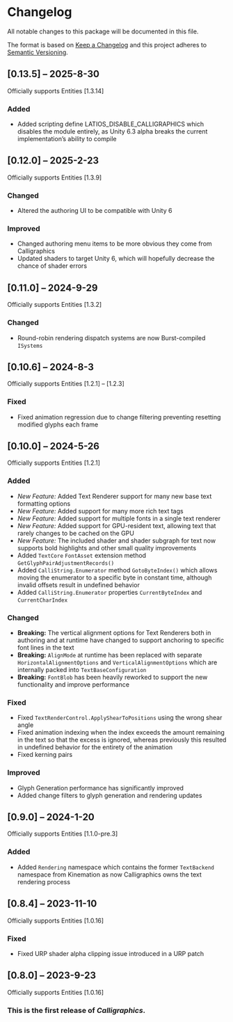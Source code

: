 # Changelog

All notable changes to this package will be documented in this file.

The format is based on [Keep a Changelog](http://keepachangelog.com/en/1.0.0/)
and this project adheres to [Semantic
Versioning](http://semver.org/spec/v2.0.0.html).

## [0.13.5] – 2025-8-30

Officially supports Entities [1.3.14]

### Added

-   Added scripting define LATIOS_DISABLE_CALLIGRAPHICS which disables the
    module entirely, as Unity 6.3 alpha breaks the current implementation’s
    ability to compile

## [0.12.0] – 2025-2-23

Officially supports Entities [1.3.9]

### Changed

-   Altered the authoring UI to be compatible with Unity 6

### Improved

-   Changed authoring menu items to be more obvious they come from Calligraphics
-   Updated shaders to target Unity 6, which will hopefully decrease the chance
    of shader errors

## [0.11.0] – 2024-9-29

Officially supports Entities [1.3.2]

### Changed

-   Round-robin rendering dispatch systems are now Burst-compiled `ISystems`

## [0.10.6] – 2024-8-3

Officially supports Entities [1.2.1] – [1.2.3]

### Fixed

-   Fixed animation regression due to change filtering preventing resetting
    modified glyphs each frame

## [0.10.0] – 2024-5-26

Officially supports Entities [1.2.1]

### Added

-   *New Feature:* Added Text Renderer support for many new base text formatting
    options
-   *New Feature:* Added support for many more rich text tags
-   *New Feature:* Added support for multiple fonts in a single text renderer
-   *New Feature:* Added support for GPU-resident text, allowing text that
    rarely changes to be cached on the GPU
-   *New Feature:* The included shader and shader subgraph for text now supports
    bold highlights and other small quality improvements
-   Added `TextCore` `FontAsset` extension method
    `GetGlyphPairAdjustmentRecords()`
-   Added `CalliString.Enumerator` method `GotoByteIndex()` which allows moving
    the enumerator to a specific byte in constant time, although invalid offsets
    result in undefined behavior
-   Added `CalliString.Enumerator` properties `CurrentByteIndex` and
    `CurrentCharIndex`

### Changed

-   **Breaking:** The vertical alignment options for Text Renderers both in
    authoring and at runtime have changed to support anchoring to specific font
    lines in the text
-   **Breaking:** `AlignMode` at runtime has been replaced with separate
    `HorizontalAlignmentOptions` and `VerticalAlignmentOptions` which are
    internally packed into `TextBaseConfiguration`
-   **Breaking:** `FontBlob` has been heavily reworked to support the new
    functionality and improve performance

### Fixed

-   Fixed `TextRenderControl.ApplyShearToPositions` using the wrong shear angle
-   Fixed animation indexing when the index exceeds the amount remaining in the
    text so that the excess is ignored, whereas previously this resulted in
    undefined behavior for the entirety of the animation
-   Fixed kerning pairs

### Improved

-   Glyph Generation performance has significantly improved
-   Added change filters to glyph generation and rendering updates

## [0.9.0] – 2024-1-20

Officially supports Entities [1.1.0-pre.3]

### Added

-   Added `Rendering` namespace which contains the former `TextBackend`
    namespace from Kinemation as now Calligraphics owns the text rendering
    process

## [0.8.4] – 2023-11-10

Officially supports Entities [1.0.16]

### Fixed

-   Fixed URP shader alpha clipping issue introduced in a URP patch

## [0.8.0] – 2023-9-23

Officially supports Entities [1.0.16]

### This is the first release of *Calligraphics*.
